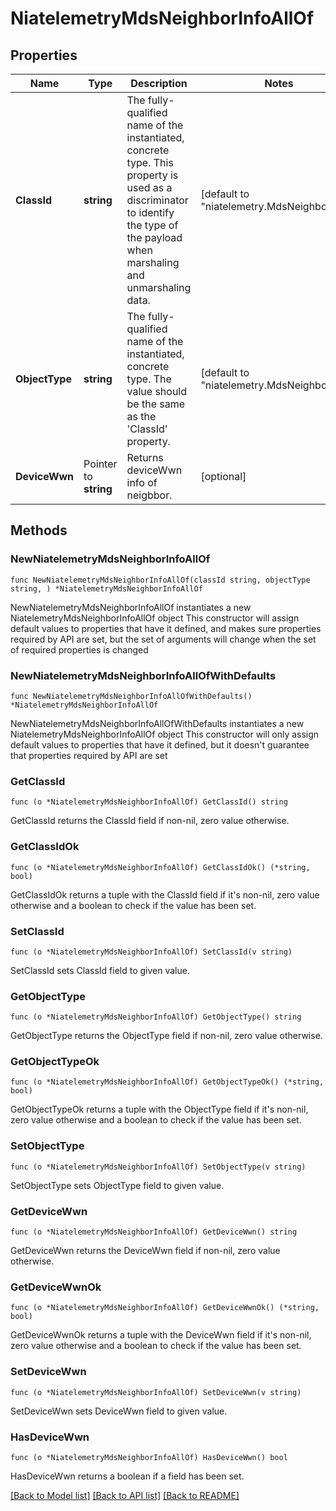 # NiatelemetryMdsNeighborInfoAllOf

## Properties

Name | Type | Description | Notes
------------ | ------------- | ------------- | -------------
**ClassId** | **string** | The fully-qualified name of the instantiated, concrete type. This property is used as a discriminator to identify the type of the payload when marshaling and unmarshaling data. | [default to "niatelemetry.MdsNeighborInfo"]
**ObjectType** | **string** | The fully-qualified name of the instantiated, concrete type. The value should be the same as the &#39;ClassId&#39; property. | [default to "niatelemetry.MdsNeighborInfo"]
**DeviceWwn** | Pointer to **string** | Returns deviceWwn info of neigbbor. | [optional] 

## Methods

### NewNiatelemetryMdsNeighborInfoAllOf

`func NewNiatelemetryMdsNeighborInfoAllOf(classId string, objectType string, ) *NiatelemetryMdsNeighborInfoAllOf`

NewNiatelemetryMdsNeighborInfoAllOf instantiates a new NiatelemetryMdsNeighborInfoAllOf object
This constructor will assign default values to properties that have it defined,
and makes sure properties required by API are set, but the set of arguments
will change when the set of required properties is changed

### NewNiatelemetryMdsNeighborInfoAllOfWithDefaults

`func NewNiatelemetryMdsNeighborInfoAllOfWithDefaults() *NiatelemetryMdsNeighborInfoAllOf`

NewNiatelemetryMdsNeighborInfoAllOfWithDefaults instantiates a new NiatelemetryMdsNeighborInfoAllOf object
This constructor will only assign default values to properties that have it defined,
but it doesn't guarantee that properties required by API are set

### GetClassId

`func (o *NiatelemetryMdsNeighborInfoAllOf) GetClassId() string`

GetClassId returns the ClassId field if non-nil, zero value otherwise.

### GetClassIdOk

`func (o *NiatelemetryMdsNeighborInfoAllOf) GetClassIdOk() (*string, bool)`

GetClassIdOk returns a tuple with the ClassId field if it's non-nil, zero value otherwise
and a boolean to check if the value has been set.

### SetClassId

`func (o *NiatelemetryMdsNeighborInfoAllOf) SetClassId(v string)`

SetClassId sets ClassId field to given value.


### GetObjectType

`func (o *NiatelemetryMdsNeighborInfoAllOf) GetObjectType() string`

GetObjectType returns the ObjectType field if non-nil, zero value otherwise.

### GetObjectTypeOk

`func (o *NiatelemetryMdsNeighborInfoAllOf) GetObjectTypeOk() (*string, bool)`

GetObjectTypeOk returns a tuple with the ObjectType field if it's non-nil, zero value otherwise
and a boolean to check if the value has been set.

### SetObjectType

`func (o *NiatelemetryMdsNeighborInfoAllOf) SetObjectType(v string)`

SetObjectType sets ObjectType field to given value.


### GetDeviceWwn

`func (o *NiatelemetryMdsNeighborInfoAllOf) GetDeviceWwn() string`

GetDeviceWwn returns the DeviceWwn field if non-nil, zero value otherwise.

### GetDeviceWwnOk

`func (o *NiatelemetryMdsNeighborInfoAllOf) GetDeviceWwnOk() (*string, bool)`

GetDeviceWwnOk returns a tuple with the DeviceWwn field if it's non-nil, zero value otherwise
and a boolean to check if the value has been set.

### SetDeviceWwn

`func (o *NiatelemetryMdsNeighborInfoAllOf) SetDeviceWwn(v string)`

SetDeviceWwn sets DeviceWwn field to given value.

### HasDeviceWwn

`func (o *NiatelemetryMdsNeighborInfoAllOf) HasDeviceWwn() bool`

HasDeviceWwn returns a boolean if a field has been set.


[[Back to Model list]](../README.md#documentation-for-models) [[Back to API list]](../README.md#documentation-for-api-endpoints) [[Back to README]](../README.md)


